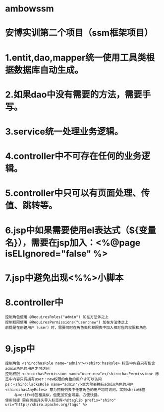 # ambowssm
# 安博实训第二个项目（ssm框架项目）
# 1.entit,dao,mapper统一使用工具类根据数据库自动生成。
# 2.如果dao中没有需要的方法，需要手写。
# 3.service统一处理业务逻辑。
# 4.controller中不可存在任何的业务逻辑。
# 5.controller中只可以有页面处理、传值、跳转等。
# 6.jsp中如果需要使用el表达式（${变量名}），需要在jsp加入：<%@page isELIgnored="false" %>
# 7.jsp中避免出现<%%>小脚本
# 8.controller中
    控制角色使用 @RequiresRoles("admin") 加在方法体之上
    控制权限使用 @RequiresPermissions("user:new") 加在方法体之上
    前提是在创建用户（user）时，需要同时在角色表和权限表中加入相对应的权限和角色
# 9.jsp中
    控制角色 <shiro:hasRole name="admin"></shiro:hasRole> 标签中内容只有包含admin角色的用户才可访问
    控制权限 <shiro:hasPermission name="user:new"></shiro:hasPermission> 标签中内容只有拥有user：new权限的角色的用户才可以访问
    ps：<shiro:lacksRole name="admin"/>意为除去拥有admin角色的用户 <shiro:hasAnyRoles> 意为拥有列表中任意角色的用户均可访问，实则shrio标签
        与<c:if>标签相类似，但更加安全可靠，方便快捷。
    使用前提 需在页面开头导入标签库<%@taglib prefix="shiro" uri="http://shiro.apache.org/tags" %>
    
    